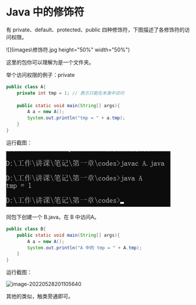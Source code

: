 # Java 中的修饰符

有 private、default、protected、public 四种修饰符，下图描述了各修饰符的访问权限。

![](images\修饰符.jpg height="50%" width="50%")

这里的包你可以理解为是一个文件夹。

举个访问权限的例子：private

```java
public class A{
    private int tmp = 1; // 表示只能在本类中访问
    
    public static void main(String[] args){
        A a = new A();
        System.out.println("tmp = " + a.tmp);
    }
}
```

运行截图：

![image-20220528200416675](images\image-20220528200416675.png)

同包下创建一个 B.java，在 B 中访问A。

```java
public class B{
    public static void main(String[] args){
        A a = new A();
        System.out.println("A 中的 tmp = " + A.tmp);
    }
}
```

运行截图：

![image-20220528201105640](C:\Users\blue\AppData\Roaming\Typora\typora-user-images\image-20220528201105640.png)

其他的类似，触类旁通即可。
